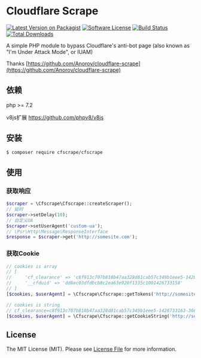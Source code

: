 # Cloudflare Scrape

[![Latest Version on Packagist][ico-version]][link-packagist]
[![Software License][ico-license]](LICENSE.md)
[![Build Status][ico-travis]][link-travis]
[![Total Downloads][ico-downloads]][link-downloads]

A simple PHP module to bypass Cloudflare's anti-bot page (also known as "I'm Under Attack Mode", or IUAM)

Thanks [https://github.com/Anorov/cloudflare-scrape](https://github.com/Anorov/cloudflare-scrape)


## 依赖

php >= 7.2

v8js扩展 https://github.com/phpv8/v8js


## 安装

``` bash
$ composer require cfscrape/cfscrape
```

## 使用

### 获取响应

``` php
$scraper = \Cfscrape\Cfscrape::createScraper();
// 延时
$scraper->setDelay(10);
// 自定义UA
$scraper->setUserAgent('custom-ua');
// \Psr\Http\Message\ResponseInterface
$response = $scraper->get('http://somesite.com');
```
### 获取Cookie

```php
// cookies is array
// [
//     'cf_clearance' => 'c8f913c707b818b47aa328d81cab57c349b1eee5-1426733163-3600',
//     '__cfduid' => 'dd8ec03dfdbcb8c2ea63e920f1335c1001426733158'
// ]
[$cookies, $userAgent] = \Cfscrape\Cfscrape::getTokens('http://somesite.com');

// cookies is string
// cf_clearance=c8f913c707b818b47aa328d81cab57c349b1eee5-1426733163-3600; __cfduid=dd8ec03dfdbcb8c2ea63e920f1335c1001426733158
[$cookies, $userAgent] = \Cfscrape\Cfscrape::getCookieString('http://somesite.com');
```

## License

The MIT License (MIT). Please see [License File](LICENSE.md) for more information.

[ico-version]: https://img.shields.io/packagist/v/cfscrape/cfscrape.svg?style=flat-square
[ico-license]: https://img.shields.io/badge/license-MIT-brightgreen.svg?style=flat-square
[ico-travis]: https://img.shields.io/travis/cfscrape/cfscrape/master.svg?style=flat-square
[ico-downloads]: https://img.shields.io/packagist/dt/cfscrape/cfscrape.svg?style=flat-square

[link-packagist]: https://packagist.org/packages/cfscrape/cfscrape
[link-travis]: https://travis-ci.org/cfscrape/cfscrape
[link-downloads]: https://packagist.org/packages/cfscrape/cfscrape
